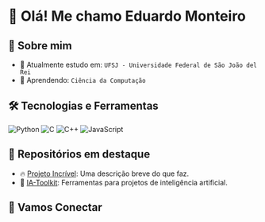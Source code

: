 # 👋 Olá! Me chamo Eduardo Monteiro 


## 🚀 Sobre mim

- 🔭 Atualmente estudo em: `UFSJ - Universidade Federal de São João del Rei` 
- 🌱 Aprendendo: `Ciência da Computação`

## 🛠️ Tecnologias e Ferramentas

![Python](https://img.shields.io/badge/Python-3776AB?style=for-the-badge&logo=python&logoColor=white)
![C](https://img.shields.io/badge/C-00599C?style=for-the-badge&logo=c&logoColor=white)
![C++](https://img.shields.io/badge/C++-00599C?style=for-the-badge&logo=c%2B%2B&logoColor=white)
![JavaScript](https://img.shields.io/badge/JavaScript-F7DF1E?style=for-the-badge&logo=javascript&logoColor=black)
<!-- Adicione os que quiser -->


## 📂 Repositórios em destaque

- 🔥 [Projeto Incrível](https://github.com/seunome/projeto-incrivel): Uma descrição breve do que faz.
- 🧠 [IA-Toolkit](https://github.com/seunome/IA-Toolkit): Ferramentas para projetos de inteligência artificial.

## 🤝 Vamos Conectar


